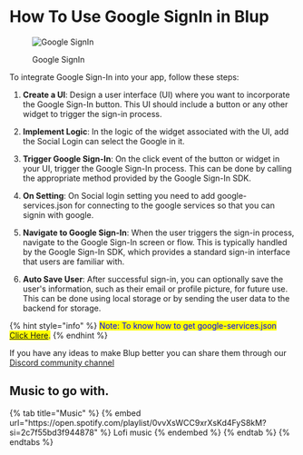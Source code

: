 # How To Use Google SignIn in Blup

<figure><img src=".gitbook/assets/google-singin-.gif" alt="Google SignIn"><figcaption><p>Google SignIn</p></figcaption></figure>

To integrate Google Sign-In into your app, follow these steps:

1. **Create a UI**: Design a user interface (UI) where you want to incorporate the Google Sign-In button. This UI should include a button or any other widget to trigger the sign-in process.

2. **Implement Logic**: In the logic of the widget associated with the UI, add the Social Login can select the Google in it.

3. **Trigger Google Sign-In**: On the click event of the button or widget in your UI, trigger the Google Sign-In process. This can be done by calling the appropriate method provided by the Google Sign-In SDK.

4. **On Setting**: On Social login setting you need to add google-services.json for connecting to the google services so that you can signin with google.

5. **Navigate to Google Sign-In**: When the user triggers the sign-in process, navigate to the Google Sign-In screen or flow. This is typically handled by the Google Sign-In SDK, which provides a standard sign-in interface that users are familiar with.


6. **Auto Save User**: After successful sign-in, you can optionally save the user's information, such as their email or profile picture, for future use. This can be done using local storage or by sending the user data to the backend for storage.

{% hint style="info" %}
<mark style="color:blue;">Note: To know how to get google-services.json [Click Here](https://support.google.com/firebase/answer/7015592?hl=en#zippy=%2Cin-this-article).</mark>
{% endhint %}

If you have any ideas to make Blup better you can share them through our [Discord community channel ](https://discord.com/channels/940632966093234176/965313562425823303)

## Music to go with.
 
<div class="container">
  {% tab title="Music" %}
  {% embed url="https://open.spotify.com/playlist/0vvXsWCC9xrXsKd4FyS8kM?si=2c7f55bd3f944878" %}
  Lofi music
  {% endembed %}
  {% endtab %}
  {% endtabs %}
</div>